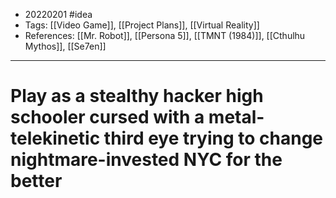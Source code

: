 - 20220201 #idea
- Tags: [[Video Game]], [[Project Plans]], [[Virtual Reality]]
- References: [[Mr. Robot]], [[Persona 5]], [[TMNT (1984)]], [[Cthulhu Mythos]], [[Se7en]]

---

# Play as a stealthy hacker high schooler cursed with a metal-telekinetic third eye trying to change nightmare-invested NYC for the better